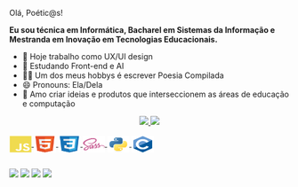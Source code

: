 Olá, Poétic@s!

<strong> Eu sou técnica em Informática, Bacharel em Sistemas da Informação e Mestranda em Inovação em Tecnologias Educacionais. </strong>

- 🎨 Hoje trabalho como UX/UI design
- 🌱 Estudando Front-end e AI 
- ✍🏼 Um dos meus hobbys é escrever Poesia Compilada
- 😄 Pronouns: Ela/Dela
- 🤩 Amo criar ideias e produtos que interseccionem as áreas de educação e computação

<div align="center">
  <a href="https://github.com/sorayaroberta">
  <img height="180em" src="https://github-readme-stats.vercel.app/api?username=sorayaroberta&show_icons=true&theme=midnight-purple&include_all_commits=true&count_private=true"/>
  <img height="180em" src="https://github-readme-stats.vercel.app/api/top-langs/?username=sorayaroberta&layout=compact&langs_count=7&theme=midnight-purple"/>
</div>
<div style="display: inline_block"><br>
  <img align="center" alt="Soraya-Js" height="30" width="40" src="https://raw.githubusercontent.com/devicons/devicon/master/icons/javascript/javascript-plain.svg">
  <img align="center" alt="Soraya-HTML" height="30" width="40" src="https://raw.githubusercontent.com/devicons/devicon/master/icons/html5/html5-original.svg">
  <img align="center" alt="Soraya-CSS" height="30" width="40" src="https://raw.githubusercontent.com/devicons/devicon/master/icons/css3/css3-original.svg">
  <img align="center" alt="Soraya-SASS" height="30" width="40" src="https://raw.githubusercontent.com/devicons/devicon/master/icons/sass/sass-original.svg">
  <img align="center" alt="Soraya-Python" height="30" width="40" src="https://raw.githubusercontent.com/devicons/devicon/master/icons/python/python-original.svg">
  <img align="center" alt="Soraya-C" height="30" width="40" src="https://raw.githubusercontent.com/devicons/devicon/master/icons/c/c-original.svg">
</div>
  
   ##
  
<div> 
  <a href="https://www.youtube.com/channel/UCvvi4pXDcoLG2izTfDaCDSQ" target="_blank"><img src="https://img.shields.io/badge/YouTube-FF0000?style=for-the-badge&logo=youtube&logoColor=white" target="_blank"></a>
  <a href="https://www.instagram.com/soraya_rbrt/" target="_blank"><img src="https://img.shields.io/badge/-Instagram-%23E4405F?style=for-the-badge&logo=instagram&logoColor=white" target="_blank"></a>
  <a href = "mailto:soraya.roberta.js@gmail.com"><img src="https://img.shields.io/badge/-Gmail-%23333?style=for-the-badge&logo=gmail&logoColor=white" target="_blank"></a>
  <a href="https://br.linkedin.com/in/professora-soraya-roberta-13ab1b102" target="_blank"><img src="https://img.shields.io/badge/-LinkedIn-%230077B5?style=for-the-badge&logo=linkedin&logoColor=white" target="_blank"></a> 
 
